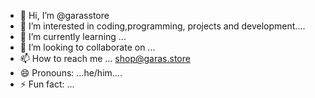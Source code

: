- 👋 Hi, I’m @garasstore
- 👀 I’m interested in coding,programming, projects and development....
- 🌱 I’m currently learning ...
- 💞️ I’m looking to collaborate on ...
- 📫 How to reach me ... shop@garas.store
- 😄 Pronouns: ...he/him....
- ⚡ Fun fact: ...

<!---
garasstore/garasstore is a ✨ special ✨ repository because its `README.md` (this file) appears on your GitHub profile.
You can click the Preview link to take a look at your changes.
--->
